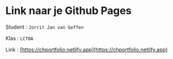 # Link naar je Github Pages

Student : `Jorrit Jan van Geffen`

Klas    : `LCT0A`

Link    : [https://chportfolio.netlify.app](https://chportfolio.netlify.app)